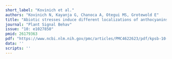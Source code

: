 ```yaml
---
short_label: "Kovinich et al."
authors: "Kovinich N, Kayanja G, Chanoca A, Otegui MS, Grotewold E"
title: "Abiotic stresses induce different localizations of anthocyanins in Arabidopsis"
journal: "Plant Signal Behav"
issue: "10: e1027850"
pmid: 26179363
pdf: "https://www.ncbi.nlm.nih.gov/pmc/articles/PMC4622623/pdf/kpsb-10-07-1027850.pdf"
data: ''
scripts: ''
---
```

